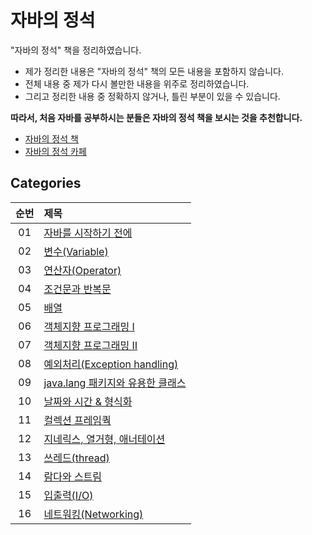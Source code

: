 # 자바의 정석

"자바의 정석" 책을 정리하였습니다.

- 제가 정리한 내용은 "자바의 정석" 책의 모든 내용을 포함하지 않습니다.
- 전체 내용 중 제가 다시 볼만한 내용을 위주로 정리하였습니다.
- 그리고 정리한 내용 중 정확하지 않거나, 틀린 부분이 있을 수 있습니다.

**따라서, 처음 자바를 공부하시는 분들은 자바의 정석 책을 보시는 것을 추천합니다.**

- [자바의 정석 책](http://www.kyobobook.co.kr/product/detailViewKor.laf?ejkGb=KOR&mallGb=KOR&barcode=9788994492032&orderClick=LAG&Kc=)
- [자바의 정석 카페](https://cafe.naver.com/javachobostudy)

## Categories

| 순번 | 제목                                                                                                                                                                                                             |
| :--: | :--------------------------------------------------------------------------------------------------------------------------------------------------------------------------------------------------------------- |
|  01  | [자바를 시작하기 전에](https://github.com/0xe82de/Study/tree/main/%EC%9E%90%EB%B0%94%EC%9D%98%20%EC%A0%95%EC%84%9D/01%20%EC%9E%90%EB%B0%94%EB%A5%BC%20%EC%8B%9C%EC%9E%91%ED%95%98%EA%B8%B0%20%EC%A0%84%EC%97%90) |
|  02  | [변수(Variable)]()                                                                                                                                                                                               |
|  03  | [연산자(Operator)]()                                                                                                                                                                                             |
|  04  | [조건문과 반복문]()                                                                                                                                                                                              |
|  05  | [배열]()                                                                                                                                                                                                         |
|  06  | [객체지향 프로그래밍 Ⅰ]()                                                                                                                                                                                        |
|  07  | [객체지향 프로그래밍 Ⅱ]()                                                                                                                                                                                        |
|  08  | [예외처리(Exception handling)]()                                                                                                                                                                                 |
|  09  | [java.lang 패키지와 유용한 클래스]()                                                                                                                                                                             |
|  10  | [날짜와 시간 & 형식화]()                                                                                                                                                                                         |
|  11  | [컬렉션 프레임쿽]()                                                                                                                                                                                              |
|  12  | [지네릭스, 열거형, 애너테이션]()                                                                                                                                                                                 |
|  13  | [쓰레드(thread)]()                                                                                                                                                                                               |
|  14  | [람다와 스트림]()                                                                                                                                                                                                |
|  15  | [입출력(I/O)]()                                                                                                                                                                                                  |
|  16  | [네트워킹(Networking)]()                                                                                                                                                                                         |
